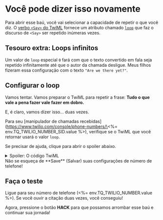 # Você pode dizer isso novamente

Para abrir esse baú, você vai selecionar a capacidade de repetir o que você diz. O [verbo `<Say>` do TwiML](https://www.twilio.com/docs/voice/twiml/say) fornece um atributo chamado [`loop`](https://www.twilio.com/docs/voice/twiml/say#attributes-loop) que faz o discurso de `<Say>` ser repetido inúmeras vezes.

## Tesouro extra: Loops infinitos

Um valor de `loop` especial `0` fará com que o texto convertido em fala seja repetido infinitamente até que o autor da chamada desligue. Meus filhos fizeram essa configuração com o texto `"Are we there yet?"`.

## Configurar o loop

Vamos tentar. Vamos preparar o TwiML para repetir a frase: **Tudo o que vale a pena fazer vale fazer em dobro.**

E, é claro, vamos dizer isso... duas vezes.

Para seu \[manipulador de chamadas recebidas](https://www.twilio.com/console/phone-numbers/\<%= env.TQ_TWILIO_NUMBER_SID.value %>), verifique se o TwiML que você retornar usará o valor `loop`.

Se precisar de ajuda, clique para abrir o spoiler abaixo.

<details>
    <summary>Spoiler: O código TwiML</summary>
```xml
<?xml version="1.0" encoding="UTF-8"?>
<Response>
    <Say loop="2">Anything worth doing is worth doing twice.</Say>
</Response>
```

</details>
Não se esqueça de **Save** (Salvar) suas configurações de número de telefone!

## Faça o teste

Ligue para seu número de telefone (\<%= env.TQ_TWILIO_NUMBER.value %>). Se você ouvir a citação duas vezes, você conseguiu!

Agora, pressione o botão **HACK** para que possamos arrombar esse baú e continuar sua jornada!